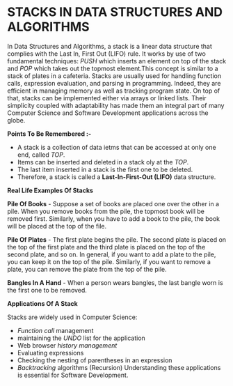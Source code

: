# STACKS IN DATA STRUCTURES AND ALGORITHMS
In Data Structures and Algorithms, a stack is a linear data structure that complies with the Last In, First Out (LIFO) rule. It works by use of two fundamental techniques: *PUSH* which inserts an element on top of the stack and *POP* which takes out the topmost element.This concept is similar to a stack of plates in a cafeteria. Stacks are usually used for handling function calls, expression evaluation, and parsing in programming. Indeed, they are efficient in managing memory as well as tracking program state. On top of that, stacks can be implemented either via arrays or linked lists. Their simplicity coupled with adaptability has made them an integral part of many Computer Science and Software Development applications across the globe.

**Points To Be Remembered :-**
- A stack is a collection of data ietms that can be accessed at only one end, called *TOP*.
- Items can be inserted and deleted in a stack oly at the *TOP*.
- The last item inserted in a stack is the first one to be deleted.
- Therefore, a stack is called a **Last-In-First-Out (LIFO)** data structure.

**Real Life Examples Of Stacks**

**Pile Of Books** - Suppose a set of books are placed one over the other in a pile. When you remove books from the pile, the topmost book will be removed first. Similarly, when you have to add a book to the pile, the book will be placed at the top of the file.

**Pile Of Plates** - The first plate begins the pile. The second plate is placed on the top of the first plate and the third plate is placed on the top of the second plate, and so on. In general, if you want to add a plate to the pile, you can keep it on the top of the pile. Similarly, if you want to remove a plate, you can remove the plate from the top of the pile.

**Bangles In A Hand** - When a person wears bangles, the last bangle worn is the first one to be removed.

**Applications Of A Stack**

Stacks are widely used in Computer Science:
- *Function call* management
- maintaining the *UNDO* list for the application
- Web browser *history management*
- Evaluating expressions
- Checking the nesting of parentheses in an expression
- *Backtracking* algorithms (Recursion)
Understanding these applications is essential for Software Development.
